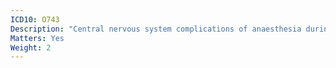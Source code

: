 ```yaml
---
ICD10: O743
Description: "Central nervous system complications of anaesthesia during labour and delivery"
Matters: Yes
Weight: 2
---
```

